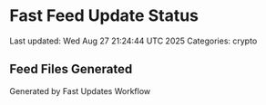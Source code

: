 # Fast Feed Update Status
Last updated: Wed Aug 27 21:24:44 UTC 2025
Categories: crypto

## Feed Files Generated

Generated by Fast Updates Workflow
